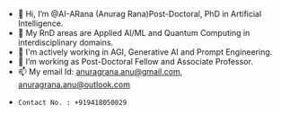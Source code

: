 - 👋 Hi, I’m @AI-ARana (Anurag Rana)Post-Doctoral, PhD in Artificial Intelligence.
- 👀 My RnD areas are Applied AI/ML and  Quantum Computing in interdisciplinary domains.
-  👀 I'm actively working in AGI, Generative AI and Prompt Engineering.
- 💞️ I’m working as Post-Doctoral Fellow and Associate Professor.
- 📫 My email Id: anuragrana.anu@gmail.com, anuragrana.anu@outlook.com
-     Contact No. : +919418050029

<!---
AI-ARana/AI-ARana is a ✨ special ✨ repository because its `README.md` (this file) appears on your GitHub profile.
You can click the Preview link to take a look at your changes.
--->

